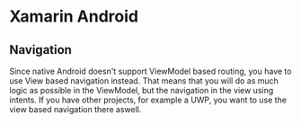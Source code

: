 # Xamarin Android

## Navigation

Since native Android doesn't support ViewModel based routing, you have to use View based navigation instead. That means that you will do as much logic as possible in the ViewModel, but the navigation in the view using intents.
If you have other projects, for example a UWP, you want to use the view based navigation there aswell.
